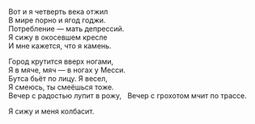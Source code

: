 Вот и я четверть века отжил  
В мире порно и ягод годжи.  
Потребление — мать депрессий.  
Я сижу в окосевшем кресле  
И мне кажется, что я камень.  

Город крутится вверх ногами,  
Я в мяче, мяч — в ногах у Месси.  
Бутса бьёт по лицу. Я весел,  
Я смеюсь, ты смеёшься тоже.  
Вечер с радостью лупит в рожу,    
Вечер с грохотом мчит по трассе.  

Я сижу и меня колбасит.  